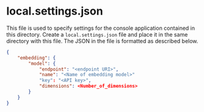 ﻿# local.settings.json

This file is used to specify settings for the console application contained in this directory. Create a `local.settings.json` file and place it in the same directory with this file. The JSON in the file is formatted as described below. 

```json
{
	"embedding": {
		"model": {
			"endpoint": "<endpoint URI>",
			"name": "<Name of embedding model>"
			"key": "<API key>",
			"dimensions": <Number_of_dimensions>
		}
	}
}
```

